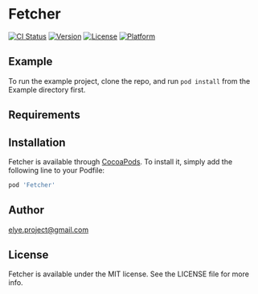 # Fetcher

[![CI Status](https://img.shields.io/travis/elye.project@gmail.com/Fetcher.svg?style=flat)](https://travis-ci.org/elye.project@gmail.com/Fetcher)
[![Version](https://img.shields.io/cocoapods/v/Fetcher.svg?style=flat)](https://cocoapods.org/pods/Fetcher)
[![License](https://img.shields.io/cocoapods/l/Fetcher.svg?style=flat)](https://cocoapods.org/pods/Fetcher)
[![Platform](https://img.shields.io/cocoapods/p/Fetcher.svg?style=flat)](https://cocoapods.org/pods/Fetcher)

## Example

To run the example project, clone the repo, and run `pod install` from the Example directory first.

## Requirements

## Installation

Fetcher is available through [CocoaPods](https://cocoapods.org). To install
it, simply add the following line to your Podfile:

```ruby
pod 'Fetcher'
```

## Author

elye.project@gmail.com

## License

Fetcher is available under the MIT license. See the LICENSE file for more info.
